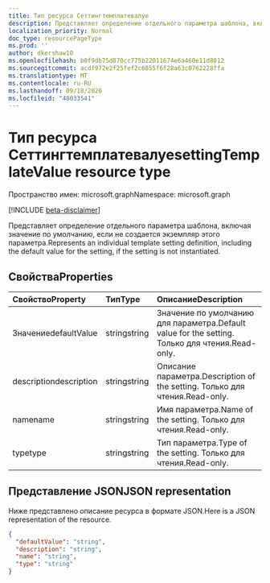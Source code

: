 ```yaml
---
title: Тип ресурса Сеттингтемплатевалуе
description: Представляет определение отдельного параметра шаблона, включая значение по умолчанию, если не создается экземпляр этого параметра.
localization_priority: Normal
doc_type: resourcePageType
ms.prod: ''
author: dkershaw10
ms.openlocfilehash: b0f9db75d870cc775b22011674e6a460e11d8812
ms.sourcegitcommit: acdf972e2f25fef2c6855f6f28a63c0762228ffa
ms.translationtype: MT
ms.contentlocale: ru-RU
ms.lasthandoff: 09/18/2020
ms.locfileid: "48033541"
---
```

# <a name="settingtemplatevalue-resource-type"></a><span data-ttu-id="c40fe-103">Тип ресурса Сеттингтемплатевалуе</span><span class="sxs-lookup"><span data-stu-id="c40fe-103">settingTemplateValue resource type</span></span>

<span data-ttu-id="c40fe-104">Пространство имен: microsoft.graph</span><span class="sxs-lookup"><span data-stu-id="c40fe-104">Namespace: microsoft.graph</span></span>

[!INCLUDE [beta-disclaimer](../../includes/beta-disclaimer.md)]

<span data-ttu-id="c40fe-105">Представляет определение отдельного параметра шаблона, включая значение по умолчанию, если не создается экземпляр этого параметра.</span><span class="sxs-lookup"><span data-stu-id="c40fe-105">Represents an individual template setting definition, including the default value for the setting, if the setting is not instantiated.</span></span>


## <a name="properties"></a><span data-ttu-id="c40fe-106">Свойства</span><span class="sxs-lookup"><span data-stu-id="c40fe-106">Properties</span></span>
| <span data-ttu-id="c40fe-107">Свойство</span><span class="sxs-lookup"><span data-stu-id="c40fe-107">Property</span></span>     | <span data-ttu-id="c40fe-108">Тип</span><span class="sxs-lookup"><span data-stu-id="c40fe-108">Type</span></span>   |<span data-ttu-id="c40fe-109">Описание</span><span class="sxs-lookup"><span data-stu-id="c40fe-109">Description</span></span>|
|:---------------|:--------|:----------|
|<span data-ttu-id="c40fe-110">Значение</span><span class="sxs-lookup"><span data-stu-id="c40fe-110">defaultValue</span></span>|<span data-ttu-id="c40fe-111">string</span><span class="sxs-lookup"><span data-stu-id="c40fe-111">string</span></span>|<span data-ttu-id="c40fe-112">Значение по умолчанию для параметра.</span><span class="sxs-lookup"><span data-stu-id="c40fe-112">Default value for the setting.</span></span> <span data-ttu-id="c40fe-113">Только для чтения.</span><span class="sxs-lookup"><span data-stu-id="c40fe-113">Read-only.</span></span>|
|<span data-ttu-id="c40fe-114">description</span><span class="sxs-lookup"><span data-stu-id="c40fe-114">description</span></span>|<span data-ttu-id="c40fe-115">string</span><span class="sxs-lookup"><span data-stu-id="c40fe-115">string</span></span>|<span data-ttu-id="c40fe-116">Описание параметра.</span><span class="sxs-lookup"><span data-stu-id="c40fe-116">Description of the setting.</span></span> <span data-ttu-id="c40fe-117">Только для чтения.</span><span class="sxs-lookup"><span data-stu-id="c40fe-117">Read-only.</span></span>|
|<span data-ttu-id="c40fe-118">name</span><span class="sxs-lookup"><span data-stu-id="c40fe-118">name</span></span>|<span data-ttu-id="c40fe-119">string</span><span class="sxs-lookup"><span data-stu-id="c40fe-119">string</span></span>|<span data-ttu-id="c40fe-120">Имя параметра.</span><span class="sxs-lookup"><span data-stu-id="c40fe-120">Name of the setting.</span></span> <span data-ttu-id="c40fe-121">Только для чтения.</span><span class="sxs-lookup"><span data-stu-id="c40fe-121">Read-only.</span></span>|
|<span data-ttu-id="c40fe-122">type</span><span class="sxs-lookup"><span data-stu-id="c40fe-122">type</span></span>|<span data-ttu-id="c40fe-123">string</span><span class="sxs-lookup"><span data-stu-id="c40fe-123">string</span></span>|<span data-ttu-id="c40fe-124">Тип параметра.</span><span class="sxs-lookup"><span data-stu-id="c40fe-124">Type of the setting.</span></span> <span data-ttu-id="c40fe-125">Только для чтения.</span><span class="sxs-lookup"><span data-stu-id="c40fe-125">Read-only.</span></span>|

## <a name="json-representation"></a><span data-ttu-id="c40fe-126">Представление JSON</span><span class="sxs-lookup"><span data-stu-id="c40fe-126">JSON representation</span></span>

<span data-ttu-id="c40fe-127">Ниже представлено описание ресурса в формате JSON.</span><span class="sxs-lookup"><span data-stu-id="c40fe-127">Here is a JSON representation of the resource.</span></span>

<!-- {
  "blockType": "resource",
  "optionalProperties": [

  ],
  "@odata.type": "microsoft.graph.settingTemplateValue"
}-->

```json
{
  "defaultValue": "string",
  "description": "string",
  "name": "string",
  "type": "string"
}

```

<!-- uuid: 8fcb5dbc-d5aa-4681-8e31-b001d5168d79
2015-10-25 14:57:30 UTC -->
<!--
{
  "type": "#page.annotation",
  "description": "settingTemplateValue resource",
  "keywords": "",
  "section": "documentation",
  "tocPath": "",
  "suppressions": []
}
-->


